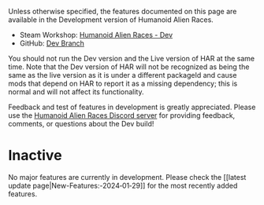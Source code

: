Unless otherwise specified, the features documented on this page are available in the Development version of Humanoid Alien Races.

* Steam Workshop: [Humanoid Alien Races - Dev](https://steamcommunity.com/sharedfiles/filedetails/?id=2640710953)
* GitHub: [Dev Branch](https://github.com/erdelf/AlienRaces/tree/Dev)

You should not run the Dev version and the Live version of HAR at the same time. Note that the Dev version of HAR will not be recognized as being the same as the live version as it is under a different packageId and cause mods that depend on HAR to report it as a missing dependency; this is normal and will not affect its functionality.

Feedback and test of features in development is greatly appreciated. Please use the [Humanoid Alien Races Discord server](http://discord.gg/XMCRj46) for providing feedback, comments, or questions about the Dev build!

# Inactive

No major features are currently in development. Please check the [[latest update page|New-Features:-2024‐01‐29]] for the most recently added features.